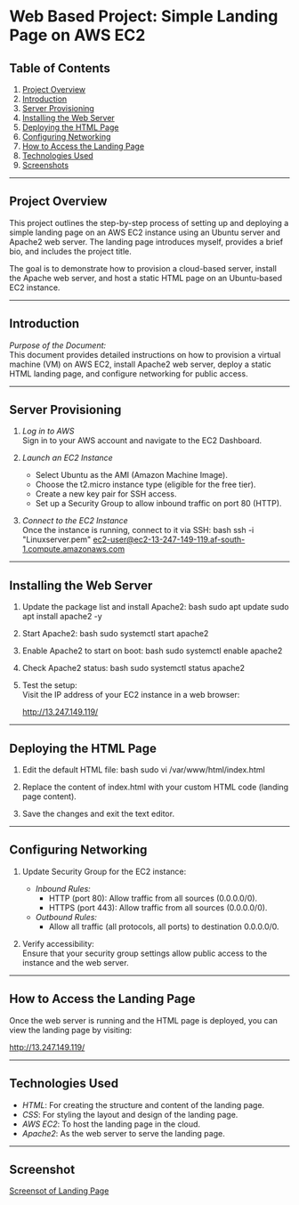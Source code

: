 # Web Based Project: Simple Landing Page on AWS EC2

## Table of Contents

1. [Project Overview](#project-overview)
2. [Introduction](#introduction)
3. [Server Provisioning](#server-provisioning)
4. [Installing the Web Server](#installing-the-web-server)
5. [Deploying the HTML Page](#deploying-the-html-page)
6. [Configuring Networking](#configuring-networking)
7. [How to Access the Landing Page](#how-to-access-the-landing-page)
8. [Technologies Used](#technologies-used)
9. [Screenshots](#screenshots)

---

## Project Overview

This project outlines the step-by-step process of setting up and deploying a simple landing page on an AWS EC2 instance using an Ubuntu server and Apache2 web server. The landing page introduces myself, provides a brief bio, and includes the project title. 

The goal is to demonstrate how to provision a cloud-based server, install the Apache web server, and host a static HTML page on an Ubuntu-based EC2 instance.

---

## Introduction

*Purpose of the Document:*  
This document provides detailed instructions on how to provision a virtual machine (VM) on AWS EC2, install Apache2 web server, deploy a static HTML landing page, and configure networking for public access.

---

## Server Provisioning

1. *Log in to AWS*  
   Sign in to your AWS account and navigate to the EC2 Dashboard.

2. *Launch an EC2 Instance*  
   - Select Ubuntu as the AMI (Amazon Machine Image).
   - Choose the t2.micro instance type (eligible for the free tier).
   - Create a new key pair for SSH access.
   - Set up a Security Group to allow inbound traffic on port 80 (HTTP).

3. *Connect to the EC2 Instance*  
   Once the instance is running, connect to it via SSH:
   bash
   ssh -i "Linuxserver.pem" ec2-user@ec2-13-247-149-119.af-south-1.compute.amazonaws.com
   

---

## Installing the Web Server

1. Update the package list and install Apache2:
   bash
   sudo apt update
   sudo apt install apache2 -y
   

2. Start Apache2:
   bash
   sudo systemctl start apache2
   

3. Enable Apache2 to start on boot:
   bash
   sudo systemctl enable apache2
   

4. Check Apache2 status:
   bash
   sudo systemctl status apache2
   

5. Test the setup:  
   Visit the IP address of your EC2 instance in a web browser:
   
   http://13.247.149.119/
   

---

## Deploying the HTML Page

1. Edit the default HTML file:
   bash
   sudo vi /var/www/html/index.html
   

2. Replace the content of index.html with your custom HTML code (landing page content).

3. Save the changes and exit the text editor.

---

## Configuring Networking

1. Update Security Group for the EC2 instance:
   - *Inbound Rules:*
     - HTTP (port 80): Allow traffic from all sources (0.0.0.0/0).
     - HTTPS (port 443): Allow traffic from all sources (0.0.0.0/0).
   - *Outbound Rules:*
     - Allow all traffic (all protocols, all ports) to destination 0.0.0.0/0.

2. Verify accessibility:  
   Ensure that your security group settings allow public access to the instance and the web server.

---

## How to Access the Landing Page

Once the web server is running and the HTML page is deployed, you can view the landing page by visiting:


http://13.247.149.119/


---

## Technologies Used

- *HTML*: For creating the structure and content of the landing page.
- *CSS*: For styling the layout and design of the landing page.
- *AWS EC2*: To host the landing page in the cloud.
- *Apache2*: As the web server to serve the landing page.

---

## Screenshot

[Screensot of Landing Page](https://github.com/Richkhay/Landing-Page-Tasks/blob/a8613c7585b93586d1c4574028a6a81e08a82cb2/Landing-page-picture-me.png.png)

